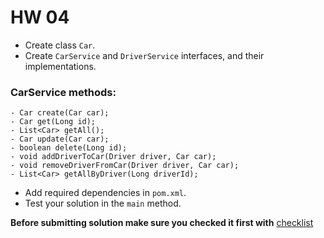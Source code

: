 # HW 04
- Create class `Car`.
- Create `CarService` and `DriverService` interfaces, and their implementations.

### CarService methods:
    - Car create(Car car);
    - Car get(Long id);
    - List<Car> getAll();
    - Car update(Car car);
    - boolean delete(Long id);
    - void addDriverToCar(Driver driver, Car car);
    - void removeDriverFromCar(Driver driver, Car car);
    - List<Car> getAllByDriver(Long driverId);

- Add required dependencies in `pom.xml`.
- Test your solution in the `main` method.

__Before submitting solution make sure you checked it first with__ [checklist](https://mate-academy.github.io/jv-program-common-mistakes/java-JDBC/join/Joins_checklist.html)

